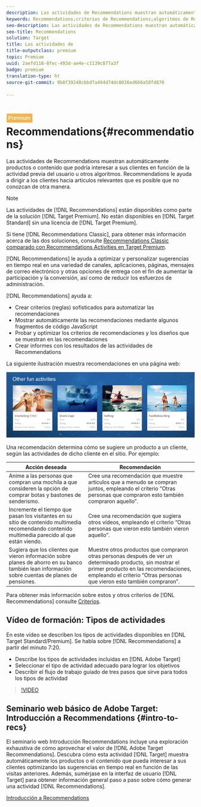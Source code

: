 ```yaml
---
description: Las actividades de Recommendations muestran automáticamente productos o contenido que podría interesar a sus clientes en función de la actividad previa del usuario u otros algoritmos. Recommendations le ayuda a dirigir a los clientes hacia artículos relevantes que es posible que no conozcan de otra manera.
keywords: Recommendations;criterios de Recommendations;algoritmos de Recommendations;actividad de Recommendations;criterios;segmentación en Recommendations
seo-description: Las actividades de Recommendations muestran automáticamente productos o contenido que podría interesar a sus clientes en función de la actividad previa del usuario u otros algoritmos. Recommendations le ayuda a dirigir a los clientes hacia artículos relevantes que es posible que no conozcan de otra manera.
seo-title: Recommendations
solution: Target
title: Las actividades de
title-outputclass: premium
topic: Premium
uuid: 2aefd118-8fec-493d-ae4e-c1139c877a3f
badge: premium
translation-type: ht
source-git-commit: 9b8f39240cbbd7a494d74dc0016ed666a58fd870

---
```



# ![PREMIUM](/help/assets/premium.png) Recommendations{#recommendations}

Las actividades de Recommendations muestran automáticamente productos o contenido que podría interesar a sus clientes en función de la actividad previa del usuario u otros algoritmos. Recommendations le ayuda a dirigir a los clientes hacia artículos relevantes que es posible que no conozcan de otra manera.

>[!NOTE]
>
>Las actividades de [!DNL Recommendations] están disponibles como parte de la solución [!DNL Target Premium]. No están disponibles en [!DNL Target Standard] sin una licencia de [!DNL Target Premium].
>
>Si tiene [!DNL Recommendations Classic], para obtener más información acerca de las dos soluciones, consulte [Recommendations Classic comparado con Recommendations Activities en Target Premium](../c-recommendations/c-recommendations-faq/recommendations-classic-versus-recommendations-activities-target-premium.md#concept_A80223EF66634EA380580C2823A581C5).

[!DNL Recommendations] le ayuda a optimizar y personalizar sugerencias en tiempo real en una variedad de canales, aplicaciones, páginas, mensajes de correo electrónico y otras opciones de entrega con el fin de aumentar la participación y la conversión, así como de reducir los esfuerzos de administración.

[!DNL Recommendations] ayuda a:

* Crear criterios (reglas) sofisticados para automatizar las recomendaciones
* Mostrar automáticamente las recomendaciones mediante algunos fragmentos de código JavaScript
* Probar y optimizar los criterios de recomendaciones y los diseños que se muestran en las recomendaciones
* Crear informes con los resultados de las actividades de Recommendations

La siguiente ilustración muestra recomendaciones en una página web:

![](assets/velocity_example.png)

Una recomendación determina cómo se sugiere un producto a un cliente, según las actividades de dicho cliente en el sitio. Por ejemplo:

| Acción deseada | Recomendación |
|--- |--- |
| Anime a las personas que compran una mochila a que consideren la opción de comprar botas y bastones de senderismo. | Cree una recomendación que muestre artículos que a menudo se compran juntos, empleando el criterio “Otras personas que compraron esto también compraron aquello”. |
| Incremente el tiempo que pasan los visitantes en su sitio de contenido multimedia recomendando contenido multimedia parecido al que están viendo. | Cree una recomendación que sugiera otros vídeos, empleando el criterio “Otras personas que vieron esto también vieron aquello”. |
| Sugiera que los clientes que vieron información sobre planes de ahorro en su banco también lean información sobre cuentas de planes de pensiones. | Muestre otros productos que compraron otras personas después de ver un determinado producto, sin mostrar el primer producto en las recomendaciones, empleando el criterio “Otras personas que vieron esto también compraron”. |
</table>

Para obtener más información sobre estos y otros criterios de [!DNL Recommendations] consulte [Criterios](../c-recommendations/c-algorithms/algorithms.md#concept_4BD01DC437F543C0A13621C93A302750).

## Vídeo de formación: Tipos de actividades

En este vídeo se describen los tipos de actividades disponibles en [!DNL Target Standard/Premium]. Se habla sobre [!DNL Recommendations] a partir del minuto 7:20.

* Describe los tipos de actividades incluidas en [!DNL Adobe Target]
* Seleccionar el tipo de actividad adecuado para lograr los objetivos
* Describir el flujo de trabajo guiado de tres pasos que sirve para todos los tipos de actividad

>[!VIDEO](https://video.tv.adobe.com/v/17386)

## Seminario web básico de Adobe Target: Introducción a Recommendations {#intro-to-recs}

El seminario web Introducción Recommendations incluye una exploración exhaustiva de cómo aprovechar el valor de [!DNL Adobe Target Recommendations]. Descubra cómo esta actividad [!DNL Target] muestra automáticamente los productos o el contenido que pueda interesar a sus clientes optimizando las sugerencias en tiempo real en función de las visitas anteriores. Además, sumérjase en la interfaz de usuario [!DNL Target] para obtener información general paso a paso sobre cómo generar una actividad [!DNL Recommendations].

[Introducción a Recommendations](https://forums.adobe.com/external-link.jspa?url=https%3A%2F%2Fadobecustomersuccess.adobeconnect.com%2Fp8gt31drhs3e%2F%3FOWASP_CSRFTOKEN%3D4bd6cac5d0806167ee0a5449ba93d6300548d09c922bcb751c38973897a5703a)